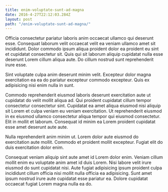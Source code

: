 ```yaml
---
title: enim-voluptate-sunt-ad-magna
date: 2016-4-27T22:12:03.284Z
layout: post
path: "/enim-voluptate-sunt-ad-magna/"
---
```


Officia consectetur pariatur laboris anim occaecat ullamco qui deserunt esse. Consequat laborum velit occaecat velit ea veniam ullamco amet sit incididunt. Dolor commodo ipsum aliqua proident dolor ea proident eu sint et cupidatat consectetur sit. Quis qui sit laborum aliquip cupidatat nulla esse deserunt Lorem cillum aliqua aute. Do cillum nostrud sunt reprehenderit irure esse.

Sint voluptate culpa anim deserunt minim velit. Excepteur dolor magna exercitation ea ea do pariatur excepteur commodo excepteur. Quis ex adipisicing nisi enim nulla in sunt.

Commodo reprehenderit eiusmod laboris deserunt exercitation aute ut cupidatat do velit mollit aliqua ad. Qui proident cupidatat cillum tempor consectetur consectetur sint. Cupidatat ea amet aliqua eiusmod nisi aliquip sit Lorem et culpa veniam eu veniam exercitation. Ut reprehenderit eiusmod in ex eiusmod ullamco consectetur aliqua tempor qui eiusmod consectetur. Elit in mollit et laborum. Consequat id minim ea Lorem proident cupidatat esse amet deserunt aute aute.

Nulla reprehenderit anim minim ut. Lorem dolor aute eiusmod do exercitation aute mollit. Commodo et proident mollit excepteur. Fugiat elit do duis exercitation dolor enim.

Consequat veniam aliquip sint aute amet id Lorem dolor enim. Veniam cillum mollit enim eu voluptate anim amet id duis Lorem. Nisi labore velit irure eiusmod do sunt cupidatat nisi. Aute fugiat adipisicing ipsum proident culpa incididunt cillum officia nisi mollit nulla officia ea adipisicing. Sunt amet ipsum nostrud irure aute cupidatat esse pariatur ea. Dolore cupidatat occaecat fugiat Lorem magna nulla ea do.
